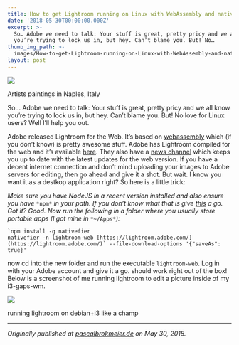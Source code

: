 ```yaml
---
title: How to get Lightroom running on Linux with WebAssembly and nativefier
date: '2018-05-30T00:00:00.000Z'
excerpt: >-
  So… Adobe we need to talk: Your stuff is great, pretty pricy and we all know
  you’re trying to lock us in, but hey. Can’t blame you. But! No…
thumb_img_path: >-
  images/How-to-get-Lightroom-running-on-Linux-with-WebAssembly-and-nativefier/1*8vc_eAr46MxYZaHM2FI9Uw.jpeg
layout: post
---
```

![](/images/How-to-get-Lightroom-running-on-Linux-with-WebAssembly-and-nativefier/1*8vc_eAr46MxYZaHM2FI9Uw.jpeg)

<figcaption>Artists paintings in Naples,&nbsp;Italy</figcaption>

So… Adobe we need to talk: Your stuff is great, pretty pricy and we all know you’re trying to lock us in, but hey. Can’t blame you. But! No love for Linux users? Well I’ll help you out.

Adobe released Lightroom for the Web. It’s based on [webassembly](https://en.wikipedia.org/wiki/WebAssembly) which (if you don’t know) is pretty awesome stuff. Adobe has Lightroom compiled for the web and it’s available [here](https://lightroom.adobe.com/). They also have a [news channel](https://lightroom.adobe.com/news) which keeps you up to date with the latest updates for the web version. If you have a decent internet connection and don’t mind uploading your images to Adobe servers for editing, then go ahead and give it a shot. But wait. I know you want it as a destkop application right? So here is a little trick:

*Make sure you have NodeJS in a recent version installed and also ensure you have* `*npm*` *in your path. If you don’t know what that is give* [*this*](https://nodejs.org/en/download/) *a go. Got it? Good. Now run the following in a folder where you usually store portable apps (I got mine in* `*~/Apps*`*):*

    `npm install -g nativefier   
    nativefier -n lightroom-web [https://lightroom.adobe.com/](https://lightroom.adobe.com/)` --file-download-options '{"saveAs": true}'

now cd into the new folder and run the executable `lightroom-web`. Log in with your Adobe account and give it a go. should work right out of the box! Below is a screenshot of me running lightroom to edit a picture inside of my i3-gaps-wm.

![](/images/How-to-get-Lightroom-running-on-Linux-with-WebAssembly-and-nativefier/1*SzI5E1Hbpit1gDfxcDQPCg.png)

<figcaption>running lightroom on debian+i3 like a&nbsp;champ</figcaption>

* * *

*Originally published at* [*pascalbrokmeier.de*](https://pascalbrokmeier.de/technology/2018/05/30/How_to_get_lightroom_running_on_Linux_with_Webassembly_and_Nativefier.html) *on May 30, 2018.*
